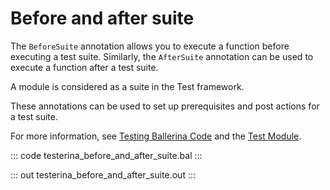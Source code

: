 # Before and after suite

The `BeforeSuite` annotation allows you to execute a function before executing a test suite.
Similarly, the `AfterSuite` annotation can be used to execute a function after a test suite.

A module is considered as a suite in the Test framework. 

These annotations can be used to set up prerequisites and post actions for a test suite.

For more information, see [Testing Ballerina Code](https://ballerina.io/learn/testing-ballerina-code/testing-quick-start/)
and the [Test Module](https://docs.central.ballerina.io/ballerina/test/latest/).

::: code testerina_before_and_after_suite.bal :::

::: out testerina_before_and_after_suite.out :::